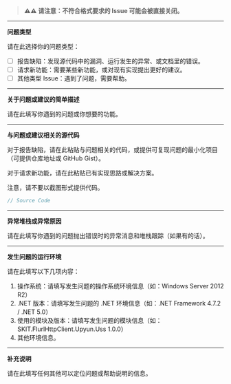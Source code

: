 > **⚠⚠ 请注意：不符合格式要求的 Issue 可能会被直接关闭。**

---

**问题类型**

请在此选择你的问题类型：

-   [ ] 报告缺陷：发现源代码中的漏洞、运行发生的异常、或文档里的错误。
-   [ ] 请求新功能：需要某些新功能，或对现有实现提出更好的建议。
-   [ ] 其他类型 Issue：遇到了问题，需要帮助。

---

**关于问题或建议的简单描述**

请在此填写你遇到的问题或你想要的功能。

---

**与问题或建议相关的源代码**

对于报告缺陷，请在此粘贴与问题相关的代码，或提供可复现问题的最小化项目（可提供仓库地址或 GitHub Gist）。

对于请求新功能，请在此粘贴已有实现思路或解决方案。

注意，请不要以截图形式提供代码。

```csharp
// Source Code
```

---

**异常堆栈或异常原因**

请在此填写你遇到的问题抛出错误时的异常消息和堆栈跟踪（如果有的话）。

---

**发生问题的运行环境**

请在此填写以下几项内容：

1. 操作系统：请填写发生问题的操作系统环境信息（如：Windows Server 2012 R2）
2. .NET 版本：请填写发生问题的 .NET 环境信息（如：.NET Framework 4.7.2 / .NET 5.0）
3. 使用的模块及版本：请填写发生问题的模块信息（如：SKIT.FlurlHttpClient.Upyun.Uss 1.0.0）
4. 其他环境信息。

---

**补充说明**

请在此填写任何其他可以定位问题或帮助说明的信息。
